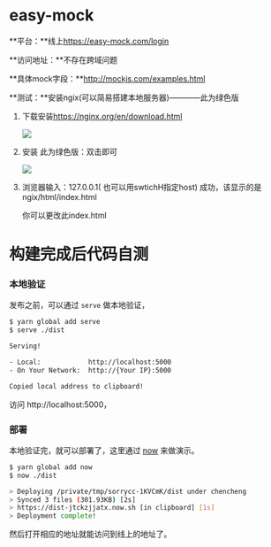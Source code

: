 # easy-mock

**平台：**线上<https://easy-mock.com/login>

**访问地址：**不存在跨域问题

**具体mock字段：**http://mockjs.com/examples.html

**测试：**安装ngix(可以简易搭建本地服务器)————此为绿色版

1. 下载安装<https://nginx.org/en/download.html>

   ![](E:\self\记录\myNotes\images\ngix_1.png)

2. 安装 此为绿色版：双击即可

   ![](E:\self\记录\myNotes\images\ngix_2.png)

3. 浏览器输入：127.0.0.1( 也可以用swtichH指定host) 成功，该显示的是 ngix/html/index.html

   你可以更改此index.html



# 构建完成后代码自测

### 本地验证

发布之前，可以通过 `serve` 做本地验证，

```bash
$ yarn global add serve
$ serve ./dist

Serving!

- Local:            http://localhost:5000
- On Your Network:  http://{Your IP}:5000

Copied local address to clipboard!
```

访问 http://localhost:5000，

### 部署

本地验证完，就可以部署了，这里通过 [now](http://now.sh/) 来做演示。

```bash
$ yarn global add now
$ now ./dist

> Deploying /private/tmp/sorrycc-1KVCmK/dist under chencheng
> Synced 3 files (301.93KB) [2s]
> https://dist-jtckzjjatx.now.sh [in clipboard] [1s]
> Deployment complete!
```

然后打开相应的地址就能访问到线上的地址了。